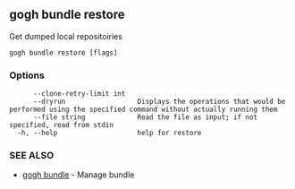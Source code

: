 ## gogh bundle restore

Get dumped local repositoiries

```
gogh bundle restore [flags]
```

### Options

```
      --clone-retry-limit int   
      --dryrun                  Displays the operations that would be performed using the specified command without actually running them
      --file string             Read the file as input; if not specified, read from stdin
  -h, --help                    help for restore
```

### SEE ALSO

* [gogh bundle](gogh_bundle.md)	 - Manage bundle


